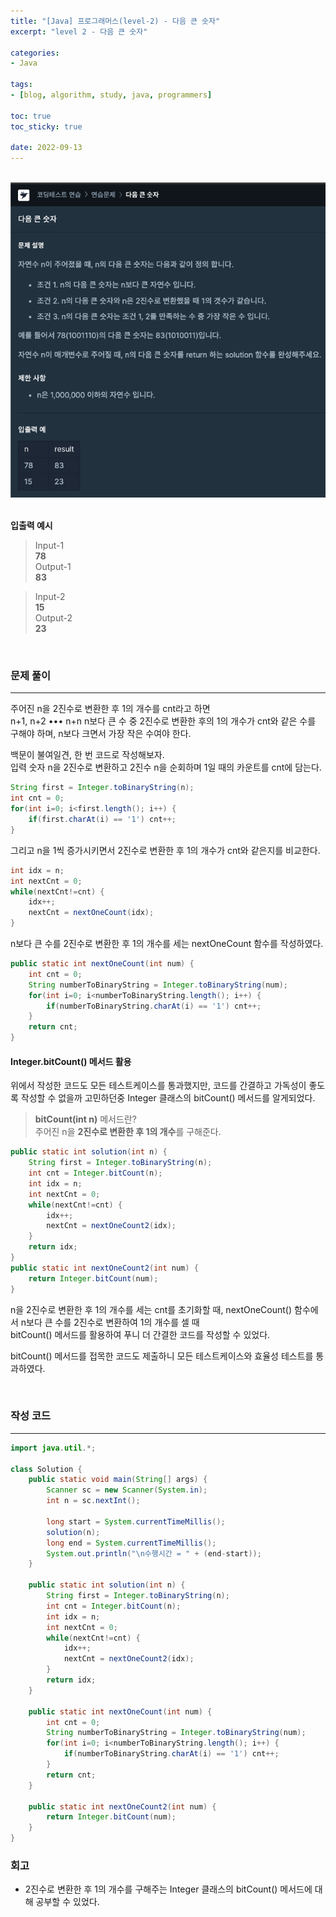 ```yaml
--- 
title: "[Java] 프로그래머스(level-2) - 다음 큰 숫자" 
excerpt: "level 2 - 다음 큰 숫자" 

categories: 
- Java

tags: 
- [blog, algorithm, study, java, programmers]

toc: true
toc_sticky: true

date: 2022-09-13
--- 
```


<br>
<center><img src="/assets/images/programmers/20220913_05.png" width="700"></center>
<br>


**입출력 예시**
> Input-1 <br>
**78** <br>
> Output-1 <br>
**83**

> Input-2 <br>
**15** <br>
> Output-2 <br>
**23**

<br>

### 문제 풀이
---
주어진 n을 2진수로 변환한 후 1의 개수를 cnt라고 하면 <br>
n+1, n+2 ••• n+n n보다 큰 수 중 2진수로 변환한 후의 1의 개수가 cnt와 같은 수를 구해야 하며, n보다 크면서 가장 작은 수여야 한다.

백문이 불여일견, 한 번 코드로 작성해보자. <br>
입력 숫자 n을 2진수로 변환하고 2진수 n을 순회하며 1일 때의 카운트를 cnt에 담는다.
```java
String first = Integer.toBinaryString(n);
int cnt = 0;
for(int i=0; i<first.length(); i++) {
    if(first.charAt(i) == '1') cnt++; 
}
```

그리고 n을 1씩 증가시키면서 2진수로 변환한 후 1의 개수가 cnt와 같은지를 비교한다. 
```java
int idx = n;
int nextCnt = 0;
while(nextCnt!=cnt) {
    idx++;
    nextCnt = nextOneCount(idx);
}
```

n보다 큰 수를 2진수로 변환한 후 1의 개수를 세는 nextOneCount 함수를 작성하였다.
```java
public static int nextOneCount(int num) {
    int cnt = 0;
    String numberToBinaryString = Integer.toBinaryString(num);
    for(int i=0; i<numberToBinaryString.length(); i++) {
        if(numberToBinaryString.charAt(i) == '1') cnt++;
    }
    return cnt;
}
```

#### Integer.bitCount() 메서드 활용
위에서 작성한 코드도 모든 테스트케이스를 통과했지만, 코드를 간결하고 가독성이 좋도록 작성할 수 없을까 고민하던중 Integer 클래스의 bitCount() 메서드를 알게되었다.

> **bitCount(int n)** 메서드란? <br>
주어진 n을 **2진수로 변환한 후 1의 개수**를 구해준다.

```java
public static int solution(int n) {
    String first = Integer.toBinaryString(n);
    int cnt = Integer.bitCount(n);
    int idx = n;
    int nextCnt = 0;
    while(nextCnt!=cnt) {
        idx++;
        nextCnt = nextOneCount2(idx);
    }
    return idx;
}
public static int nextOneCount2(int num) {
    return Integer.bitCount(num);
}
```
n을 2진수로 변환한 후 1의 개수를 세는 cnt를 초기화할 때, nextOneCount() 함수에서 n보다 큰 수를 2진수로 변환하여 1의 개수를 셀 때 <br>
bitCount() 메서드를 활용하여 푸니 더 간결한 코드를 작성할 수 있었다. <br>

bitCount() 메서드를 접목한 코드도 제출하니 모든 테스트케이스와 효율성 테스트를 통과하였다.


<br>

### 작성 코드
---
```java
import java.util.*;

class Solution {
    public static void main(String[] args) {
        Scanner sc = new Scanner(System.in);
        int n = sc.nextInt();

        long start = System.currentTimeMillis();
        solution(n);
        long end = System.currentTimeMillis();
        System.out.println("\n수행시간 = " + (end-start));
    }

    public static int solution(int n) {
        String first = Integer.toBinaryString(n);
        int cnt = Integer.bitCount(n);
        int idx = n;
        int nextCnt = 0;
        while(nextCnt!=cnt) {
            idx++;
            nextCnt = nextOneCount2(idx);
        }
        return idx;
    }

    public static int nextOneCount(int num) {
        int cnt = 0;
        String numberToBinaryString = Integer.toBinaryString(num);
        for(int i=0; i<numberToBinaryString.length(); i++) {
            if(numberToBinaryString.charAt(i) == '1') cnt++;
        }
        return cnt;
    }

    public static int nextOneCount2(int num) {
        return Integer.bitCount(num);
    }
}
```

### 회고
- 2진수로 변환한 후 1의 개수를 구해주는 Integer 클래스의 bitCount() 메서드에 대해 공부할 수 있었다.